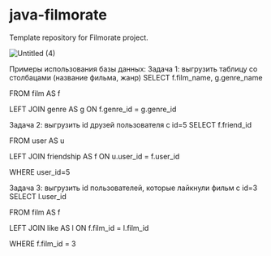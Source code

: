 # java-filmorate
Template repository for Filmorate project.

![Untitled (4)](https://user-images.githubusercontent.com/108333044/211214603-d20408e8-29e2-4bc4-b3cd-c2ea25d16361.png)

Примеры использования базы данных:
Задача 1: выгрузить таблицу со столбацами (название фильма, жанр)
SELECT f.film_name, g.genre_name

FROM film AS f

LEFT JOIN genre AS g ON f.genre_id = g.genre_id

Задача 2: выгрузить id друзей пользователя с id=5
SELECT f.friend_id

FROM user AS u

LEFT JOIN friendship AS f ON u.user_id = f.user_id

WHERE user_id=5

Задача 3: выгрузить id пользователей, которые лайкнули фильм с id=3
SELECT l.user_id

FROM film AS f

LEFT JOIN like AS l ON f.film_id = l.film_id

WHERE f.film_id = 3
